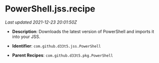 # PowerShell.jss.recipe

_Last updated 2021-12-23 20:01:50Z_

- **Description**: Downloads the latest version of PowerShell and imports it into your JSS.

- **Identifier**: `com.github.d33t5.jss.PowerShell`

- **Parent Recipes**: `com.github.d33t5.pkg.PowerShell`
